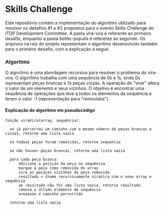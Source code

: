 # Skills Challenge
Este repositório contém a implementação do algoritmo utilizado para resolver os desafios #1 e #2 propostos para o evento Skills Challenge do ITDP Development Committee. A pasta vira-vira é referente ao primeiro desafio, enquanto a pasta better-populis é referente ao segundo. Os arquivos na raiz do projeto representam o algoritmo desenvolvido também para o primeiro desafio, com a explicação a seguir.

### Algoritmo
O algoritmo é uma abordagem recursiva para resolver o problema do vira-vira. O algoritmo trabalha com uma sequência de 0s e 1s, onde 0s representam peças brancas e 1s peças cinzas. A operação de "virar" altera o valor de um elemento e seus vizinhos. O objetivo é encontrar uma sequência de operações que leve a todos os elementos da sequência a terem o valor -1 (representação para "removidos").

#### Explicação do algoritmo em pseudocódigo
    função viraVira(array, sequência):

      se já percorreu um caminho com o mesmo número de peças brancas e cinzas, retorne uma lista vazia
  
      se todoas peças foram removidas, retorne sequencia
  
      se não houver peças brancas, retorne uma lista vazia
  
      para cada peça branca:
          adicione a posição da peça na sequência
          marque a peça como removida do array
          vire as peçaças vizinhas da peça removida
          resultado = chame recursivamente viraVira com o novo array e sequência
          se resultado não for uma lista vazia, retorne resultado
          remova o último elemento de sequência
          armazene o caminho percorrido
  
      retorne uma lista vazia
